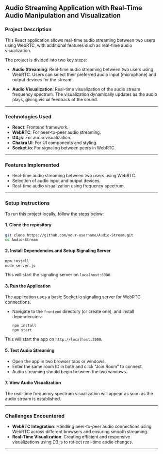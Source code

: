 ## Audio Streaming Application with Real-Time Audio Manipulation and Visualization

### **Project Description**

This React application allows real-time audio streaming between two users using WebRTC, with additional features such as real-time audio visualization.

The project is divided into two key steps:


- **Audio Streaming**: Real-time audio streaming between two users using WebRTC. Users can select their preferred audio input (microphone) and output devices for the stream.

- **Audio Visualization**: Real-time visualization of the audio stream frequency spectrum. The visualization dynamically updates as the audio plays, giving visual feedback of the sound.

---

### **Technologies Used**
- **React**: Frontend framework.
- **WebRTC**: For peer-to-peer audio streaming.
- **D3.js**: For audio visualization.
- **Chakra UI**: For UI components and styling.
- **Socket.io**: For signaling between peers in WebRTC.

---

### **Features Implemented**
- Real-time audio streaming between two users using WebRTC.
- Selection of audio input and output devices.
- Real-time audio visualization using frequency spectrum.

---

### **Setup Instructions**

To run this project locally, follow the steps below:

#### 1. **Clone the repository**
```bash
git clone https://github.com/your-username/Audio-Stream.git
cd Audio-Stream
```

#### 2. **Install Dependencies and Setup Signaling Server**
```bash
npm install
node server.js
```
This will start the signaling server on `localhost:8080`.
#### 3. **Run the Application**

The application uses a basic Socket.io signaling server for WebRTC connections. 

- Navigate to the `frontend` directory (or create one), and install dependencies:
  ```bash
  npm install
  npm start
  ```
This will start the app on `http://localhost:3000`.

#### 5. **Test Audio Streaming**
- Open the app in two browser tabs or windows.
- Enter the same room ID in both and click "Join Room" to connect. 
- Audio streaming should begin between the two windows.

#### 7. **View Audio Visualization**
The real-time frequency spectrum visualization will appear as soon as the audio stream is established.

---

### **Challenges Encountered**
- **WebRTC Integration**: Handling peer-to-peer audio connections using WebRTC across different browsers and ensuring smooth streaming.
- **Real-Time Visualization**: Creating efficient and responsive visualizations using D3.js to reflect real-time audio changes.

---
